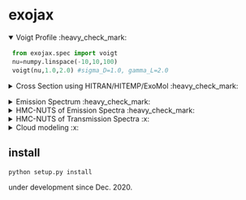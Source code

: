 # exojax

<details open><summary>Voigt Profile :heavy_check_mark: </summary>

```python
 from exojax.spec import voigt
 nu=numpy.linspace(-10,10,100)
 voigt(nu,1.0,2.0) #sigma_D=1.0, gamma_L=2.0
```

</details>

<details><summary>Cross Section using HITRAN/HITEMP/ExoMol :heavy_check_mark: </summary>
 
```python
 from exojax.spec import AutoXS
 nus=numpy.linspace(1900.0,2300.0,40000,dtype=numpy.float64) #wavenumber (cm-1)
 autoxs=AutoXS(nus,"ExoMol","CO") #using ExoMol CO (12C-16O). HITRAN and HITEMP are also supported.  
 xsv=autoxs.xsection(1000.0,1.0) #cross section for 1000K, 1bar (cm2)
```

 <img src="https://user-images.githubusercontent.com/15956904/111430765-2eedf180-873e-11eb-9740-9e1a313d590c.png" Titie="exojax auto cross section" Width=850px> </details>

<details><summary>Emission Spectrum :heavy_check_mark: </summary>

```python
 from exojax.spec import AutoRT
 nus=numpy.linspace(1900.0,2300.0,40000,dtype=numpy.float64) #wavenumber (cm-1)
 Parr=numpy.logspace(-8,2,100)
 Tarr = 500.*(Parr/Parr[-1])**0.02    
 autort=AutoRT(nus,1.e5,2.33,Tarr,Parr) #g=1.e5 cm/s2, mmw=2.33
 autort.addcia("H2-H2",0.74,0.74)       #CIA, mmr(H)=0.74
 autort.addcia("H2-He",0.74,0.25)       #CIA, mmr(He)=0.25
 autort.addmol("ExoMol","CO",0.01)      #CO line, mmr(CO)=0.01
 F=autort.rtrun()
```

 <img src="https://user-images.githubusercontent.com/15956904/115021924-980c8480-9ef7-11eb-99bd-392ac12fbfaa.png" Titie="exojax auto \emission spectrum" Width=850px> 


<details><summary>Are you an observer? </summary>

```python
    nusobs=np.linspace(1900.0,2300.0,10000,dtype=np.float64) #observation bin
    F=autort.spectrum(nusobs,100000.0,20.0,0.0) #R=100000, vsini=10km/s, RV=0km/s
```

 <img src=https://user-images.githubusercontent.com/15956904/115093326-e2701e80-9f54-11eb-8e13-533178fca1b5.png" Titie="exojax auto \emission spectrum for observers" Width=850px> 

</details>


</details>

<details><summary>HMC-NUTS of Emission Spectra :heavy_check_mark: </summary>
<img src="https://github.com/HajimeKawahara/exojax/blob/develop/documents/exojax.png" Titie="exojax" Width=850px>
</details>

<details><summary>HMC-NUTS of Transmission Spectra :x: </summary>Not supported yet. </details>

<details><summary>Cloud modeling :x: </summary> Not supported yet. </details>



## install

```
python setup.py install
```

under development since Dec. 2020.
